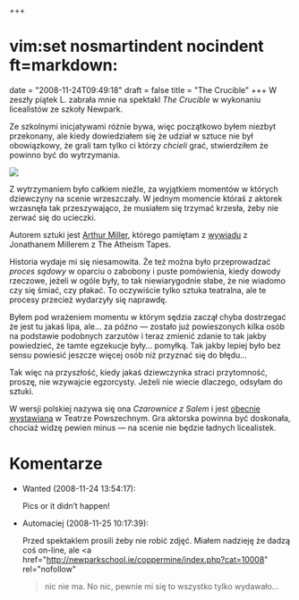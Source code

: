 +++
# vim:set nosmartindent nocindent ft=markdown:
date = "2008-11-24T09:49:18"
draft = false
title = "The Crucible"
+++
W zeszły piątek L. zabrała mnie na spektakl _The Crucible_ w wykonaniu
licealistów ze szkoły Newpark.

Ze szkolnymi inicjatywami różnie bywa, więc początkowo byłem niezbyt
przekonany, ale kiedy dowiedziałem się że udział w sztuce nie był obowiązkowy,
że grali tam tylko ci którzy _chcieli_ grać, stwierdziłem że powinno być do
wytrzymania.

![](http://media.blizinski.pl/images/blog/2008/newpark-the-crucible.jpg)

Z wytrzymaniem było całkiem nieźle, za wyjątkiem momentów w których dziewczyny
na scenie wrzeszczały. W jednym momencie któraś z aktorek wrzasnęła tak
przeszywająco, że musiałem się trzymać krzesła, żeby nie zerwać się do
ucieczki.

Autorem sztuki jest [Arthur Miller](http://pl.wikipedia.org/wiki/Arthur_Miller
"Ciekawa postać, np. był mężem Marylin Monroe." ), którego pamiętam
z [wywiadu](http://www.atheistnation.net/video/?video/01589/atheist/jonathan-miller-atheism-tapes-arthur-miller/
"Po angielsku, z angielskimi napisami." ) z Jonathanem Millerem z The Atheism
Tapes.

Historia wydaje mi się niesamowita. Że też można było przeprowadzać _proces
sądowy_ w oparciu o zabobony i puste pomówienia, kiedy dowody rzeczowe, jeżeli
w ogóle były, to tak niewiarygodnie słabe, że nie wiadomo czy się śmiać, czy
płakać. To oczywiście tylko sztuka teatralna, ale te procesy przecież wydarzyły
się naprawdę.

Byłem pod wrażeniem momentu w którym sędzia zaczął chyba dostrzegać że jest tu
jakaś lipa, ale... za późno — zostało już powieszonych kilka osób na podstawie
podobnych zarzutów i teraz zmienić zdanie to tak jakby powiedzieć, że tamte
egzekucje były... pomyłką. Tak jakby lepiej było bez sensu powiesić jeszcze
więcej osób niż przyznać się do błędu...

Tak więc na przyszłość, kiedy jakaś dziewczynka straci przytomność, proszę,
nie wzywajcie egzorcysty. Jeżeli nie wiecie dlaczego, odsyłam do sztuki.

W wersji polskiej nazywa się ona _Czarownice z Salem_ i jest [obecnie
wystawiana](http://www.powszechny.art.pl/?mod=spektakle&action=spektakl&id=13)
w Teatrze Powszechnym. Gra aktorska powinna być doskonała, chociaż widzę
pewien minus — na scenie nie będzie ładnych licealistek.

# Komentarze

* Wanted (2008-11-24 13:54:17): <p>Pics or it didn&#8217;t happen!</p>
* Automaciej (2008-11-25 10:17:39): <p>Przed spektaklem prosili żeby nie robić
  zdjęć. Miałem nadzieję że dadzą coś on-line, ale <a
  href="http://newparkschool.ie/coppermine/index.php?cat=10008" rel="nofollow"
  >nic nie ma</a>. No nic, pewnie mi się to wszystko tylko wydawało&#8230;</p>
